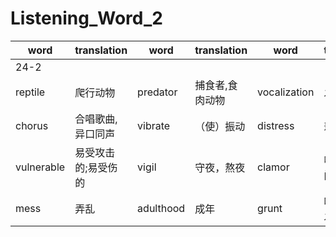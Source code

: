 # Listening_Word_2

|word|translation|word|translation|word|translation|word|translation|
|---|---|---|---|---|---|---|---|
|24-2|
|reptile|爬行动物|predator|捕食者,食肉动物|vocalization|发声法|breed|交配繁殖|
|chorus|合唱歌曲,异口同声|vibrate|（使）振动|distress|悲伤痛苦|muffle|裹住，围住|
|vulnerable|易受攻击的;易受伤的|vigil|守夜，熬夜|clamor|喧哗声，喧闹|squeak|短促的尖叫声|
|mess|弄乱|adulthood|成年|grunt|咕哝着说; 发哼声|sibling|兄弟，姐妹|